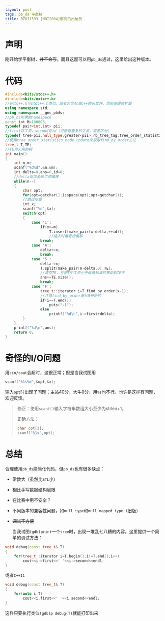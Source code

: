 ```yaml
---
layout: post
tags: pb_ds 平衡树
title: BZOJ1503 [NOI2004]郁闷的出纳员
---
```


# 声明

刚开始学平衡树，~~并不会写~~。而且这题可以用`pb_ds`通过，这里给出这种版本。

# 代码

```cpp
#include<bits/stdc++.h>
#include<bits/extc++.h>
//extc++.h与stdc++.h类似，后者包含标准C++的头文件，而前者提供扩展
using namespace std;
using namespace __gnu_pbds;
//pb_ds所需的namespace
const int M=100005;
typedef pair<int,int> pii;
//first存工资，second存id（可能有重复的工资，需要区分）
typedef tree<pii,null_type,greater<pii>,rb_tree_tag,tree_order_statistics_node_update> tree_t;
//使用tree_order_statistics_node_update来获取find_by_order方法
tree_t T,TE;
//TE为无用的树
int main()
{
	int n,m;
	scanf("%d%d",&n,&m);
	int delta=0,ans=0,id=0;
  	//delta保存全局工资偏移
	while(n--)
	{
		char opt;
		for(opt=getchar();isspace(opt);opt=getchar());
      	//跳过空白
		int x;
		scanf("%d",&x);
		switch(opt)
		{
			case 'I':
				if(x>=m)
					T.insert(make_pair(x-delta,++id));
            		//插入时需考虑偏移
				break;
			case 'A':
				delta+=x;
				break;
			case 'S':
				delta-=x;
				T.split(make_pair(m-delta,0),TE);
            	//清空TE，并把T中工资小于最低标准的移动到TE中
				ans+=TE.size();
				break;
			case 'F':
				tree_t::iterator i=T.find_by_order(x-1);
            	//注意find_by_order是从0开始的
				if(i==T.end())
					puts("-1");
				else
					printf("%d\n",i->first+delta);
		}
	}
	printf("%d\n",ans);
	return 0;
}
```

# 奇怪的I/O问题

用`cin/cout`会超时，这很正常；但是当我试图用

```cpp
scanf("%1s%d",&opt,&x);
```

输入`opt`时出现了问题：主站40分，大牛0分，用`%s`也不行。也许是这样有问题，欢迎反馈。

> 修正：使用`scanf()`输入字符串数组大小至少为strlen+1。
>
> 正确方法：
>
> ```c
> char opt[2];
> scanf("%1s",opt);
> ```


# 总结

合理使用`pb_ds`能简化代码，但`pb_ds`也有很多缺点：

- 常数大（虽然比`STL`小）

- 相比手写数据结构局限

- 在比赛中用不安全？

- 不同版本的兼容性问题，如`null_type`和`null_mapped_type`（旧版）

- ~~调试不方便~~

  当我试图`(gdb)print`一个`tree`时，出现一堆乱七八糟的内容。这里提供一个简单的调试方法：

```cpp
void debug(const tree_t& T)
{
	for(tree_t::iterator i=T.begin();i!=T.end();i++)
		cout<<i->first<<' '<<i->second<<endl;
}
```

或者`C++11`

```cpp
void debug(const tree_t& T)
{
	for(auto i:T)
		cout<<i.first<<' '<<i.second<<endl;
}
```

这样只要执行类似`(gdb)p debug(T)`就能打印出来

